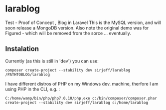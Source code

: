 # larablog

Test - Proof of Concept , Blog in Laravel
This is the MySQL version, and will soon release a MongoDB version.
Also note the original demo was for Figured - which will be removed from the sorce ... eventually.

## Instalation

Currently (as this is still in 'dev') you can use:

`composer create-project --stability dev sirjeff/larablog /PATHTOBLOG/larablog`

I have different distros of PHP on my Windows dev. machine, therfore I am using PHP in the CLI, e.g. :

`C:/home/wamp/bin/php/php7.0.10/php.exe c:/bin/composer/composer.phar create-project --stability dev sirjeff/larablog c:/home/larablog`

